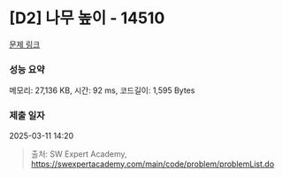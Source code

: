 # [D2] 나무 높이 - 14510 

[문제 링크](https://swexpertacademy.com/main/code/problem/problemDetail.do?contestProbId=AYFofW8qpXYDFAR4) 

### 성능 요약

메모리: 27,136 KB, 시간: 92 ms, 코드길이: 1,595 Bytes

### 제출 일자

2025-03-11 14:20



> 출처: SW Expert Academy, https://swexpertacademy.com/main/code/problem/problemList.do